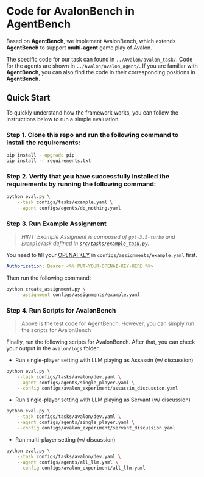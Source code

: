 # Code for AvalonBench in AgentBench

Based on **AgentBench**, we implement AvalonBench, which extends **AgentBench** to support **multi-agent** game play of Avalon.

The specific code for our task can found in `../Avalon/avalon_task/`. Code for the agents are shown in `../Avalon/avalon_agent/`. If you are familiar with **AgentBench**, you can also find the code in their corresponding positions in **AgentBench**.



## Quick Start

To quickly understand how the framework works, you can follow the instructions below to run a simple evaluation.

### Step 1. Clone this repo and run the following command to install the requirements:

```bash
pip install --upgrade pip
pip install -r requirements.txt
```

### Step 2. Verify that you have successfully installed the requirements by running the following command:

```bash
python eval.py \
    --task configs/tasks/example.yaml \
    --agent configs/agents/do_nothing.yaml
```

### Step 3. Run Example Assignment

> *HINT: Example Assigment is composed of `gpt-3.5-turbo` and `ExampleTask` defined in [`src/tasks/example_task.py`](./src/tasks/example_task.py).*

You need to fill your [OPENAI KEY](https://platform.openai.com/account/api-keys) in `configs/assignments/example.yaml` first.

```yaml
Authorization: Bearer <%% PUT-YOUR-OPENAI-KEY-HERE %%>
```

Then run the following command:

```bash
python create_assignment.py \
    --assignment configs/assignments/example.yaml
```

### Step 4. Run Scripts for AvalonBench

> Above is the test code for AgentBench. However, you can simply run the scripts for AvalonBench

Finally, run the following scripts for AvalonBench. After that, you can check your output in the `avalon/logs` folder.
- Run single-player setting with LLM playing as Assassin (w/ discussion)
```bash
python eval.py \
    --task configs/tasks/avalon/dev.yaml \
    --agent configs/agents/single_player.yaml \
    --config configs/avalon_experiment/assassin_discussion.yaml
```

- Run single-player setting with LLM playing as Servant (w/ discussion)
```bash
python eval.py \
    --task configs/tasks/avalon/dev.yaml \
    --agent configs/agents/single_player.yaml \
    --config configs/avalon_experiment/servant_discussion.yaml
```

- Run multi-player setting (w/ discussion)
```bash
python eval.py \
    --task configs/tasks/avalon/dev.yaml \
    --agent configs/agents/all_llm.yaml \
    --config configs/avalon_experiment/all_llm.yaml
```